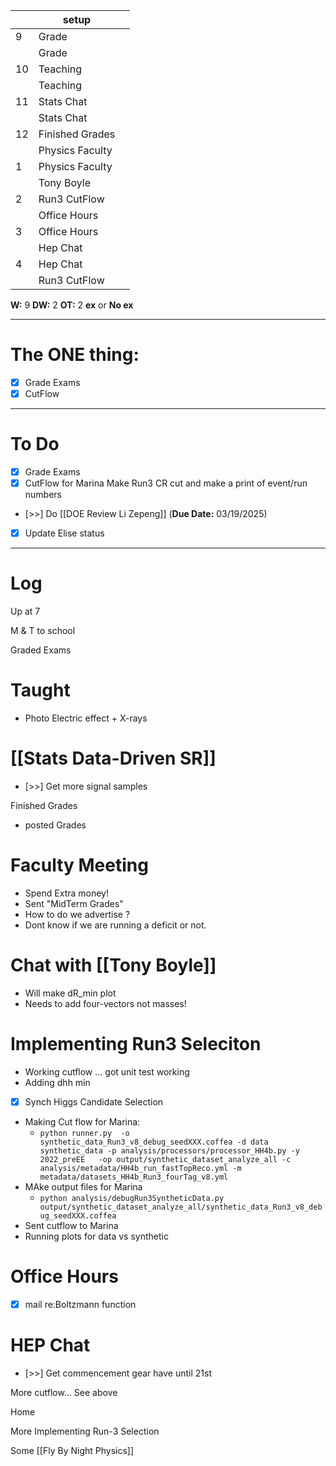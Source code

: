 
|     | setup           |     |
| --- | --------------- | --- |
| 9   | Grade           |     |
|     | Grade           |     |
| 10  | Teaching        |     |
|     | Teaching        |     |
| 11  | Stats Chat      |     |
|     | Stats Chat      |     |
| 12  | Finished Grades |     |
|     | Physics Faculty |     |
| 1   | Physics Faculty |     |
|     | Tony Boyle      |     |
| 2   | Run3 CutFlow    |     |
|     | Office Hours    |     |
| 3   | Office Hours    |     |
|     | Hep Chat        |     |
| 4   | Hep Chat        |     |
|     | Run3 CutFlow    |     |

**W:** 9 
**DW:** 2
**OT:** 2
**ex** or **No ex**

---
# The ONE thing: 
- [x] Grade Exams
- [x] CutFlow 

---
# To Do

- [x] Grade Exams
- [x]  CutFlow for Marina Make Run3 CR cut and make a print of event/run numbers
- [>>]  Do  [[DOE Review Li Zepeng]] (**Due Date:** 03/19/2025)
- [x] Update Elise status

---

# Log


Up at 7 

M & T to school

Graded Exams 

# Taught
- Photo Electric effect + X-rays

# [[Stats Data-Driven SR]]
- [>>] Get more signal samples

Finished Grades
- posted Grades

# Faculty Meeting
- Spend Extra money!
- Sent "MidTerm Grades"
- How to do we advertise ?
- Dont know if we are running a deficit or not. 


# Chat with [[Tony Boyle]]
- Will make dR_min plot
- Needs to add four-vectors not masses!

# Implementing Run3 Seleciton
- Working cutflow ... got unit test working
- Adding dhh min
- [x] Synch Higgs Candidate Selection
- Making Cut flow for Marina:
	- `python runner.py  -o synthetic_data_Run3_v8_debug_seedXXX.coffea -d data synthetic_data -p analysis/processors/processor_HH4b.py -y 2022_preEE   -op output/synthetic_dataset_analyze_all -c analysis/metadata/HH4b_run_fastTopReco.yml -m metadata/datasets_HH4b_Run3_fourTag_v8.yml`
- MAke output files for Marina
	- `python analysis/debugRun3SyntheticData.py output/synthetic_dataset_analyze_all/synthetic_data_Run3_v8_debug_seedXXX.coffea`
- Sent cutflow to Marina
- Running plots for data vs synthetic 

# Office Hours
- [x] mail re:Boltzmann function

# HEP Chat
- [>>] Get commencement gear have until 21st 


More cutflow... See above

Home

More Implementing Run-3 Selection

Some [[Fly By Night Physics]]


